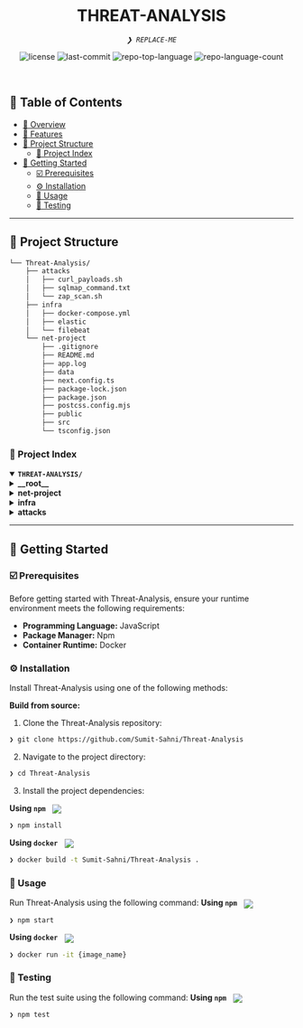 
<p align="center"><h1 align="center">THREAT-ANALYSIS</h1></p>
<p align="center">
	<em><code>❯ REPLACE-ME</code></em>
</p>
<p align="center">
	<img src="https://img.shields.io/github/license/Sumit-Sahni/Threat-Analysis?style=default&logo=opensourceinitiative&logoColor=white&color=0080ff" alt="license">
	<img src="https://img.shields.io/github/last-commit/Sumit-Sahni/Threat-Analysis?style=default&logo=git&logoColor=white&color=0080ff" alt="last-commit">
	<img src="https://img.shields.io/github/languages/top/Sumit-Sahni/Threat-Analysis?style=default&color=0080ff" alt="repo-top-language">
	<img src="https://img.shields.io/github/languages/count/Sumit-Sahni/Threat-Analysis?style=default&color=0080ff" alt="repo-language-count">
</p>
<p align="center"><!-- default option, no dependency badges. -->
</p>
<p align="center">
	<!-- default option, no dependency badges. -->
</p>
<br>

## 🔗 Table of Contents

- [📍 Overview](#-overview)
- [👾 Features](#-features)
- [📁 Project Structure](#-project-structure)
  - [📂 Project Index](#-project-index)
- [🚀 Getting Started](#-getting-started)
  - [☑️ Prerequisites](#-prerequisites)
  - [⚙️ Installation](#-installation)
  - [🤖 Usage](#🤖-usage)
  - [🧪 Testing](#🧪-testing)

---

## 📁 Project Structure

```sh
└── Threat-Analysis/
    ├── attacks
    │   ├── curl_payloads.sh
    │   ├── sqlmap_command.txt
    │   └── zap_scan.sh
    ├── infra
    │   ├── docker-compose.yml
    │   ├── elastic
    │   └── filebeat
    └── net-project
        ├── .gitignore
        ├── README.md
        ├── app.log
        ├── data
        ├── next.config.ts
        ├── package-lock.json
        ├── package.json
        ├── postcss.config.mjs
        ├── public
        ├── src
        └── tsconfig.json
```


### 📂 Project Index
<details open>
	<summary><b><code>THREAT-ANALYSIS/</code></b></summary>
	<details> <!-- __root__ Submodule -->
		<summary><b>__root__</b></summary>
		<blockquote>
			<table>
			</table>
		</blockquote>
	</details>
	<details> <!-- net-project Submodule -->
		<summary><b>net-project</b></summary>
		<blockquote>
			<table>
			<tr>
				<td><b><a href='https://github.com/Sumit-Sahni/Threat-Analysis/blob/master/net-project/package-lock.json'>package-lock.json</a></b></td>
				<td><code>❯ REPLACE-ME</code></td>
			</tr>
			<tr>
				<td><b><a href='https://github.com/Sumit-Sahni/Threat-Analysis/blob/master/net-project/next.config.ts'>next.config.ts</a></b></td>
				<td><code>❯ REPLACE-ME</code></td>
			</tr>
			<tr>
				<td><b><a href='https://github.com/Sumit-Sahni/Threat-Analysis/blob/master/net-project/tsconfig.json'>tsconfig.json</a></b></td>
				<td><code>❯ REPLACE-ME</code></td>
			</tr>
			<tr>
				<td><b><a href='https://github.com/Sumit-Sahni/Threat-Analysis/blob/master/net-project/postcss.config.mjs'>postcss.config.mjs</a></b></td>
				<td><code>❯ REPLACE-ME</code></td>
			</tr>
			<tr>
				<td><b><a href='https://github.com/Sumit-Sahni/Threat-Analysis/blob/master/net-project/package.json'>package.json</a></b></td>
				<td><code>❯ REPLACE-ME</code></td>
			</tr>
			</table>
			<details>
				<summary><b>src</b></summary>
				<blockquote>
					<details>
						<summary><b>lib</b></summary>
						<blockquote>
							<table>
							<tr>
								<td><b><a href='https://github.com/Sumit-Sahni/Threat-Analysis/blob/master/net-project/src/lib/logger.js'>logger.js</a></b></td>
								<td><code>❯ REPLACE-ME</code></td>
							</tr>
							</table>
						</blockquote>
					</details>
					<details>
						<summary><b>app</b></summary>
						<blockquote>
							<table>
							<tr>
								<td><b><a href='https://github.com/Sumit-Sahni/Threat-Analysis/blob/master/net-project/src/app/layout.tsx'>layout.tsx</a></b></td>
								<td><code>❯ REPLACE-ME</code></td>
							</tr>
							<tr>
								<td><b><a href='https://github.com/Sumit-Sahni/Threat-Analysis/blob/master/net-project/src/app/globals.css'>globals.css</a></b></td>
								<td><code>❯ REPLACE-ME</code></td>
							</tr>
							<tr>
								<td><b><a href='https://github.com/Sumit-Sahni/Threat-Analysis/blob/master/net-project/src/app/page.js'>page.js</a></b></td>
								<td><code>❯ REPLACE-ME</code></td>
							</tr>
							</table>
							<details>
								<summary><b>api</b></summary>
								<blockquote>
									<details>
										<summary><b>search</b></summary>
										<blockquote>
											<table>
											<tr>
												<td><b><a href='https://github.com/Sumit-Sahni/Threat-Analysis/blob/master/net-project/src/app/api/search/route.js'>route.js</a></b></td>
												<td><code>❯ REPLACE-ME</code></td>
											</tr>
											</table>
										</blockquote>
									</details>
									<details>
										<summary><b>greet</b></summary>
										<blockquote>
											<table>
											<tr>
												<td><b><a href='https://github.com/Sumit-Sahni/Threat-Analysis/blob/master/net-project/src/app/api/greet/route.js'>route.js</a></b></td>
												<td><code>❯ REPLACE-ME</code></td>
											</tr>
											</table>
										</blockquote>
									</details>
									<details>
										<summary><b>admin</b></summary>
										<blockquote>
											<table>
											<tr>
												<td><b><a href='https://github.com/Sumit-Sahni/Threat-Analysis/blob/master/net-project/src/app/api/admin/route.js'>route.js</a></b></td>
												<td><code>❯ REPLACE-ME</code></td>
											</tr>
											</table>
										</blockquote>
									</details>
								</blockquote>
							</details>
						</blockquote>
					</details>
				</blockquote>
			</details>
		</blockquote>
	</details>
	<details> <!-- infra Submodule -->
		<summary><b>infra</b></summary>
		<blockquote>
			<table>
			<tr>
				<td><b><a href='https://github.com/Sumit-Sahni/Threat-Analysis/blob/master/infra/docker-compose.yml'>docker-compose.yml</a></b></td>
				<td><code>❯ REPLACE-ME</code></td>
			</tr>
			</table>
			<details>
				<summary><b>elastic</b></summary>
				<blockquote>
					<table>
					<tr>
						<td><b><a href='https://github.com/Sumit-Sahni/Threat-Analysis/blob/master/infra/elastic/mappings'>mappings</a></b></td>
						<td><code>❯ REPLACE-ME</code></td>
					</tr>
					</table>
				</blockquote>
			</details>
			<details>
				<summary><b>filebeat</b></summary>
				<blockquote>
					<table>
					<tr>
						<td><b><a href='https://github.com/Sumit-Sahni/Threat-Analysis/blob/master/infra/filebeat/filebeat.yml'>filebeat.yml</a></b></td>
						<td><code>❯ REPLACE-ME</code></td>
					</tr>
					</table>
				</blockquote>
			</details>
		</blockquote>
	</details>
	<details> <!-- attacks Submodule -->
		<summary><b>attacks</b></summary>
		<blockquote>
			<table>
			<tr>
				<td><b><a href='https://github.com/Sumit-Sahni/Threat-Analysis/blob/master/attacks/sqlmap_command.txt'>sqlmap_command.txt</a></b></td>
				<td><code>❯ REPLACE-ME</code></td>
			</tr>
			<tr>
				<td><b><a href='https://github.com/Sumit-Sahni/Threat-Analysis/blob/master/attacks/curl_payloads.sh'>curl_payloads.sh</a></b></td>
				<td><code>❯ REPLACE-ME</code></td>
			</tr>
			<tr>
				<td><b><a href='https://github.com/Sumit-Sahni/Threat-Analysis/blob/master/attacks/zap_scan.sh'>zap_scan.sh</a></b></td>
				<td><code>❯ REPLACE-ME</code></td>
			</tr>
			</table>
		</blockquote>
	</details>
</details>

---
## 🚀 Getting Started

### ☑️ Prerequisites

Before getting started with Threat-Analysis, ensure your runtime environment meets the following requirements:

- **Programming Language:** JavaScript
- **Package Manager:** Npm
- **Container Runtime:** Docker


### ⚙️ Installation

Install Threat-Analysis using one of the following methods:

**Build from source:**

1. Clone the Threat-Analysis repository:
```sh
❯ git clone https://github.com/Sumit-Sahni/Threat-Analysis
```

2. Navigate to the project directory:
```sh
❯ cd Threat-Analysis
```

3. Install the project dependencies:


**Using `npm`** &nbsp; [<img align="center" src="https://img.shields.io/badge/npm-CB3837.svg?style={badge_style}&logo=npm&logoColor=white" />](https://www.npmjs.com/)

```sh
❯ npm install
```


**Using `docker`** &nbsp; [<img align="center" src="https://img.shields.io/badge/Docker-2CA5E0.svg?style={badge_style}&logo=docker&logoColor=white" />](https://www.docker.com/)

```sh
❯ docker build -t Sumit-Sahni/Threat-Analysis .
```




### 🤖 Usage
Run Threat-Analysis using the following command:
**Using `npm`** &nbsp; [<img align="center" src="https://img.shields.io/badge/npm-CB3837.svg?style={badge_style}&logo=npm&logoColor=white" />](https://www.npmjs.com/)

```sh
❯ npm start
```


**Using `docker`** &nbsp; [<img align="center" src="https://img.shields.io/badge/Docker-2CA5E0.svg?style={badge_style}&logo=docker&logoColor=white" />](https://www.docker.com/)

```sh
❯ docker run -it {image_name}
```


### 🧪 Testing
Run the test suite using the following command:
**Using `npm`** &nbsp; [<img align="center" src="https://img.shields.io/badge/npm-CB3837.svg?style={badge_style}&logo=npm&logoColor=white" />](https://www.npmjs.com/)

```sh
❯ npm test
```

